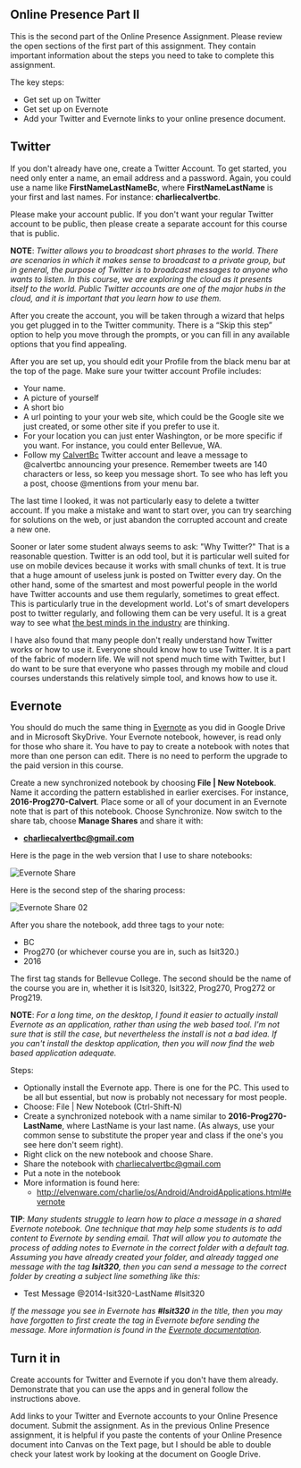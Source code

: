 ## Online Presence Part II

This is the second part of the Online Presence Assignment. Please review the open sections of the first part of this assignment. They contain important information about the steps you need to take to complete this assignment.

The key steps:

- Get set up on Twitter
- Get set up on Evernote
- Add your Twitter and Evernote links to your online presence document.

## Twitter

If you don't already have one, create a Twitter Account. To get started, you need only enter a name, an email address and a password. Again, you could use a name like **FirstNameLastNameBc**, where **FirstNameLastName** is your first and last names. For instance: **charliecalvertbc**.

Please make your account public. If you don't want your regular Twitter account to be public, then please create a separate account for this course that is public.

**NOTE**: *Twitter allows you to broadcast short phrases to the world. There are scenarios in which it makes sense to broadcast to a private group, but in general, the purpose of Twitter is to broadcast messages to anyone who wants to listen. In this course, we are exploring the cloud as it presents itself to the world. Public Twitter accounts are one of the major hubs in the cloud, and it is important that you learn how to use them.*

After you create the account, you will be taken through a wizard that helps you get plugged in to the Twitter community. There is a “Skip this step” option to help you move through the prompts, or you can fill in any available options that you find appealing.

After you are set up, you should edit your Profile from the black menu bar at the top of the page. Make sure your twitter account Profile includes:

- Your name.
- A picture of yourself
- A short bio
- A url pointing to your your web site, which could be the Google site we just created, or some other site if you prefer to use it.
- For your location you can just enter Washington, or be more specific if you want. For instance, you could enter Bellevue, WA.
- Follow my [CalvertBc](https://twitter.com/CalvertBc) Twitter account and leave a message to @calvertbc announcing your presence. Remember tweets are 140 characters or less, so keep you message short. To see who has left you a post, choose @mentions from your menu bar.

The last time I looked, it was not particularly easy to delete a twitter account. If you make a mistake and want to start over, you can try searching for solutions on the web, or just abandon the corrupted account and create a new one.

Sooner or later some student always seems to ask: "Why Twitter?" That is a reasonable question. Twitter is an odd tool, but it is particular well suited for use on mobile devices because it works with small chunks of text. It is true that a huge amount of useless junk is posted on Twitter every day. On the other hand, some of the smartest and most powerful people in the world have Twitter accounts and use them regularly, sometimes to great effect. This is particularly true in the development world. Lot's of smart developers post to twitter regularly, and following them can be very useful. It is a great way to see what [the best minds in the industry][tweetbest] are thinking.

I have also found that many people don't really understand how Twitter works or how to use it. Everyone should know how to use Twitter. It is a part of the fabric of modern life. We will not spend much time with Twitter, but I do want to be sure that everyone who passes through my mobile and cloud courses understands this relatively simple tool, and knows how to use it.

[tweetbest]:http://www.elvenware.com/charlie/development/cloud/TwitterAccountsToFollow.html


## Evernote

You should do much the same thing in [Evernote][1] as you did in Google Drive and in Microsoft SkyDrive. Your Evernote notebook, however, is read only for those who share it. You have to pay to create a notebook with notes that more than one person can edit. There is no need to perform the upgrade to the paid version in this course.

Create a new synchronized notebook by choosing **File | New Notebook**. Name it according the pattern established in earlier exercises. For instance, **2016-Prog270-Calvert**. Place some or all of your document in an Evernote note that is part of this notebook. Choose Synchronize. Now switch to the share tab, choose **Manage Shares** and share it with:

-  **charliecalvertbc@gmail.com**

Here is the page in the web version that I use to share notebooks:

![Evernote Share](https://s3.amazonaws.com/bucket01.elvenware.com/images/evernote-share-01.png)

Here is the second step of the sharing process:

![Evernote Share 02](https://s3.amazonaws.com/bucket01.elvenware.com/images/evernote-share-02.png)

After you share the notebook, add three tags to your note:

- BC
- Prog270 (or whichever course you are in, such as Isit320.)
- 2016

The first tag stands for Bellevue College. The second should be the name of the course you are in, whether it is Isit320, Isit322, Prog270, Prog272 or Prog219.

**NOTE**: *For a long time, on the desktop, I found it easier to actually install Evernote as an application, rather than using the web based tool. I'm not sure that is still the case, but nevertheless the install is not a bad idea. If you can't install the desktop application, then you will now find the web based application adequate.*

Steps:

- Optionally install the Evernote app. There is one for the PC. This used to be all but essential, but now is probably not necessary for most people.
- Choose: File | New Notebook (Ctrl-Shift-N)
- Create a synchronized notebook with a name similar to **2016-Prog270-LastName**, where LastName is your last name. (As always, use your common sense to substitute the proper year and class if the one's you see here don't seem right).
- Right click on the new notebook and choose Share.
- Share the notebook with charliecalvertbc@gmail.com
- Put a note in the notebook
- More information is found here:
    - <http://elvenware.com/charlie/os/Android/AndroidApplications.html#evernote>

**TIP**: _Many students struggle to learn how to place a message in a shared Evernote notebook. One technique that may help some students is to add content to Evernote by sending email. That will allow you to automate the process of adding notes to Evernote in the correct folder with a default tag. Assuming you have already created your folder, and already tagged one message with the tag **Isit320**, then you can send a message to the correct folder by creating a subject line something like this:_

- Test Message @2014-Isit320-LastName #Isit320

*If the message you see in Evernote has **#Isit320** in the title, then you may have forgotten to first create the tag in Evernote before sending the message. More information is found in the [Evernote documentation][2].*

## Turn it in

Create accounts for Twitter and Evernote if you don't have them already. Demonstrate that you can use the apps and in general follow the instructions above.

Add links to your Twitter and Evernote accounts to your Online Presence document. Submit the assignment. As in the previous Online Presence assignment, it is helpful if you paste the contents of your Online Presence document into Canvas on the Text page, but I should be able to double check your latest work by looking at the document on Google Drive.

[1]: https://evernote.com
[2]: http://evernote.com/contact/support/kb/#/article/23480523

